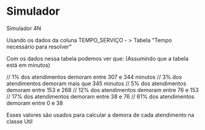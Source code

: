 # Simulador

Simulador 4N

Usando os dados da coluna TEMPO_SERVIÇO - > Tabela "Tempo necessário para resolver"

Com os dados nessa tabela podemos ver que: (Assumindo que a tabela está em minutos)

//        1% dos atendimentos demoram entre 307 e 344 minutos 
//        3% dos atendimentos demoram mais que 345 minutos
//        5% dos atendimentos demoram entre 153 e 268
//        12% dos atendimentos demoram entre 76 e 153
//        17% dos atendimentos demoram entre 38 e 76
//        61% dos atendimentos demoram entre 0 e 38

Esses valores são usados para calcular a demora de cada atendimento na classe Util